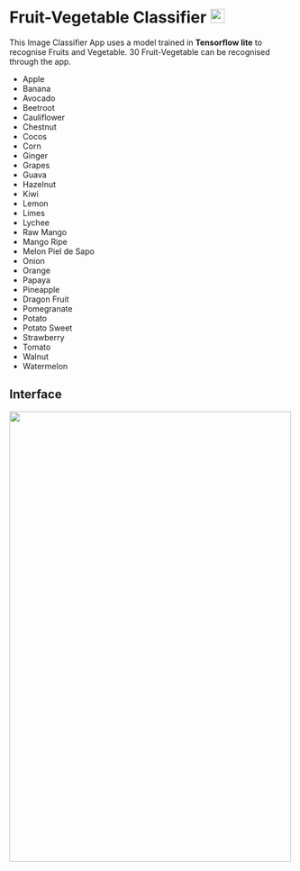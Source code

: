 # Fruit-Vegetable Classifier <img src="https://i.pinimg.com/originals/70/e1/f4/70e1f4405b7d6e333b18864384b61c2a.gif" width="25px">

This Image Classifier App uses a model trained in **Tensorflow lite** to recognise Fruits and Vegetable.
30 Fruit-Vegetable can be recognised through the app.

- Apple
- Banana
- Avocado
- Beetroot
- Cauliflower
- Chestnut
- Cocos
- Corn
- Ginger
- Grapes
- Guava
- Hazelnut
- Kiwi
- Lemon
- Limes
- Lychee
- Raw Mango
- Mango Ripe
- Melon Piel de Sapo
- Onion
- Orange
- Papaya
- Pineapple
- Dragon Fruit
- Pomegranate
- Potato
- Potato Sweet
- Strawberry
- Tomato
- Walnut
- Watermelon

## Interface
<img src="https://github.com/cybergodayush/FruitVegeClassifier/blob/master/test/ezgif-1-b0fbb2ee61f4.gif" width="500px" height="800px">